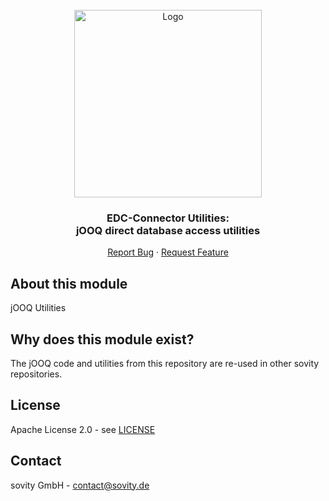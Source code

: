 <!-- PROJECT LOGO -->
<br />
<div align="center">
  <a href="https://github.com/sovity/opendataspace">
    <img src="https://raw.githubusercontent.com/sovity/edc-ui/main/src/assets/images/sovity_logo.svg" alt="Logo" width="300">
  </a>

<h3 align="center">EDC-Connector Utilities:<br />jOOQ direct database access utilities</h3>

  <p align="center">
    <a href="https://github.com/sovity/opendataspace/issues/new?template=bug_report.md">Report Bug</a>
    ·
    <a href="https://github.com/sovity/opendataspace/issues/new?template=feature_request.md">Request Feature</a>
  </p>
</div>

## About this module

jOOQ Utilities

## Why does this module exist?

The jOOQ code and utilities from this repository are re-used in other sovity repositories.

## License

Apache License 2.0 - see [LICENSE](../../LICENSE)

## Contact

sovity GmbH - contact@sovity.de
